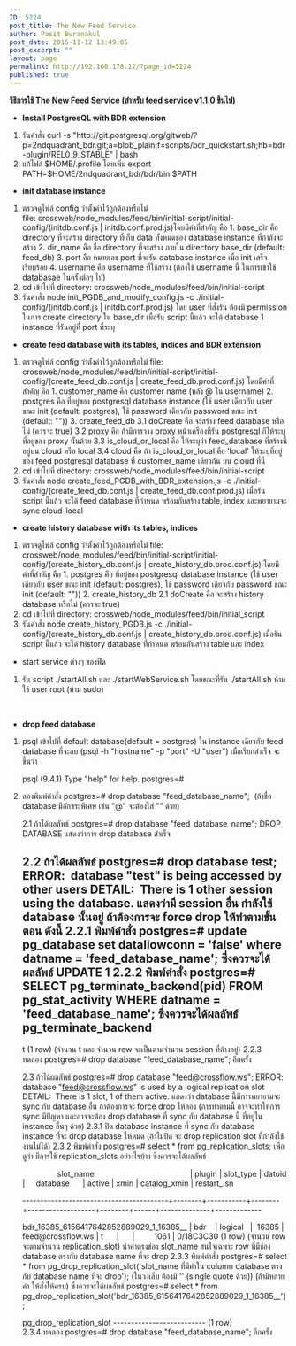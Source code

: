 ```yaml
---
ID: 5224
post_title: The New Feed Service
author: Pasit Buranakul
post_date: 2015-11-12 13:49:05
post_excerpt: ""
layout: page
permalink: http://192.168.178.12/?page_id=5224
published: true
---
```

<strong>วิธีการใช้ The New Feed Service (สำหรับ feed service v1.1.0 ขึ้นไป)</strong>
<ul>
	<li><strong>Install PostgresQL with BDR extension</strong></li>
</ul>
<ol>
	<li>รันคำสั่ง curl -s "http://git.postgresql.org/gitweb/?p=2ndquadrant_bdr.git;a=blob_plain;f=scripts/bdr_quickstart.sh;hb=bdr-plugin/REL0_9_STABLE" | bash</li>
	<li>แก้ไฟล์ $HOME/.profile โดยเพิ่ม export PATH=$HOME/2ndquadrant_bdr/bdr/bin:$PATH</li>
</ol>
<ul>
	<li><strong>init database instance</strong></li>
</ul>
<ol>
	<li>ตรวจดูไฟล์ config ว่าตั้งค่าไว้ถูกต้องหรือไม่ file: crossweb/node_modules/feed/bin/initial-script/initial-config/(initdb.conf.js | initdb.conf.prod.js)โดยมีค่าที่สำคัญ คือ
1. base_dir คือ directory ที่จะสร้าง directory ที่เก็บ data ทั้งหมดของ database instance ที่กำลังจะสร้าง
2. dir_name คือ ชื่อ directory ที่จะสร้าง ภายใน directory base_dir (default: feed_db)
3. port คือ หมายเลข port ที่จะรัน database instance เมื่อ init เสร็จเรียบร้อย
4. username คือ username ที่ใช้สร้าง (ต้องใช้ username นี้ ในการเข้าใช้ databasae ในครั้งต่อๆ ไป)</li>
	<li>cd เข้าไปที่ directory: crossweb/node_modules/feed/bin/initial-script</li>
	<li>รันคำสั่ง node init_PGDB_and_modify_config.js -c ./initial-config/(initdb.conf.js | initdb.conf.prod.js)
โดย user ที่สั่งรัน ต้องมี permission ในการ create directory ใน base_dir
เมื่อรัน script นี้แล้ว จะได้ database 1 instance ที่รันอยู่ที่ port ที่ระบุ</li>
</ol>
<ul>
	<li><strong>create feed database with its tables, indices and BDR extension</strong></li>
</ul>
<ol>
	<li>ตรวจดูไฟล์ config ว่าตั้งค่าไว้ถูกต้องหรือไม่
file: crossweb/node_modules/feed/bin/initial-script/initial-config/(create_feed_db.conf.js | create_feed_db.prod.conf.js)
โดยมีค่าที่สำคัญ คือ
1. customer_name คือ customer name (หลัง @ ใน username)
2. postgres คือ ที่อยู่ของ postgresql database instance (ใช้ user เดียวกับ user ขณะ init (default: postgres), ใช้ password เดียวกับ password ขณะ init (default: ""))
3. create_feed_db
3.1 doCreate คือ จะสร้าง feed database หรือไม่ (ควรจะ true)
3.2 proxy คือ ถ้ามีการวาง proxy หน้าเครื่องที่รัน postgresql ก็ให้ระบุที่อยู่ของ proxy นั้นด้วย
3.3 is_cloud_or_local คือ ให้ระบุว่า feed_database ที่สร้างนี้ อยู่บน cloud หรือ local
3.4 cloud คือ ถ้า is_cloud_or_local คือ 'local' ให้ระบุที่อยู่ของ feed postgresql database ที่ customer_name เดียวกัน บน cloud ที่นี่</li>
	<li>cd เข้าไปที่ directory: crossweb/node_modules/feed/bin/initial-script</li>
	<li>รันคำสั่ง node create_feed_PGDB_with_BDR_extension.js -c ./initial-config/(create_feed_db.conf.js | create_feed_db.conf.prod.js)
เมื่อรัน script นี้แล้ว จะได้ feed database ที่กำหนด พร้อมกับสร้าง table, index และพยายามจะ sync cloud-local</li>
</ol>
<ul>
	<li><strong>create history database with its tables, indices</strong></li>
</ul>
<ol>
	<li>ตรวจดูไฟล์ config ว่าตั้งค่าไว้ถูกต้องหรือไม่
file: crossweb/node_modules/feed/bin/initial-script/initial-config/(create_history_db.conf.js | create_history_db.prod.conf.js)
โดยมีค่าที่สำคัญ คือ
1. postgres คือ ที่อยู่ของ postgresql database instance (ใช้ user เดียวกับ user ขณะ init (default: postgres), ใช้ password เดียวกับ password ขณะ init (default: ""))
2. create_history_db
2.1 doCreate คือ จะสร้าง history database หรือไม่ (ควรจะ true)</li>
	<li>cd เข้าไปที่ directory: crossweb/node_modules/feed/bin/initial_script</li>
	<li>รันคำสั่ง node create_history_PGDB.js -c ./initial-config/(create_history_db.conf.js | create_history_db.prod.conf.js)
เมื่อรัน script นี้แล้ว จะได้ history database ที่กำหนด พร้อมกันสร้าง table และ index</li>
</ol>
<ul>
	<li>start service ต่างๆ ของฟีด</li>
</ul>
<ol>
	<li>รัน script ./startAll.sh และ ./startWebService.sh โดยขณะที่รัน ./startAll.sh ห้ามใช้ user root (ห้าม sudo)</li>
</ol>
&nbsp;
<ul>
	<li><strong>drop feed database</strong></li>
</ul>
<ol>
	<li>psql เข้าไปที่ default database(default = postgres) ใน instance เดียวกับ feed database ที่จะลบ
(psql -h "hostname" -p "port" -U "user")
เมื่อเรียกสำเร็จ จะขึ้นว่า
<p class="p1"><span class="s1">psql (9.4.1)
</span><span class="s1">Type "help" for help.
</span><span class="s1">postgres=#</span></p>
</li>
	<li>ลองพิมพ์คำสั่ง
postgres=# drop database "feed_database_name";  (ถ้าชื่อ database มีอักขระพิเศษ เช่น "@" จะต้องใส่ "" ด้วย)

2.1 ถ้าได้ผลลัพธ์
postgres=# drop database "feed_database_name";
DROP DATABASE
แสดงว่าการ drop database สำเร็จ

2.2 ถ้าได้ผลลัพธ์
postgres=# drop database test;
ERROR:  database "test" is being accessed by other users
DETAIL:  There is 1 other session using the database.
แสดงว่ามี session อื่น กำลังใช้ database นั้นอยู่
ถ้าต้องการจะ force drop ให้ทำตามขั้นตอน ดังนี้
2.2.1 พิมพ์คำสั่ง
postgres=# update pg_database set datallowconn = 'false' where datname = '​feed_database_name';
ซึ่งควรจะได้ผลลัพธ์
UPDATE 1
2.2.2 พิมพ์คำสั่ง
postgres=# SELECT pg_terminate_backend(pid) FROM pg_stat_activity WHERE datname = 'feed_database_name';
ซึ่งควรจะได้ผลลัพธ์
pg_terminate_backend
----------------------
t
(1 row)
(จำนวน t และ จำนวน row จะเป็นตามจำนวน session ที่ค้างอยู่)
2.2.3 ทดลอง postgres=# drop database "feed_database_name"; อีกครั้ง

2.3 ถ้าได้ผลลัพธ์
postgres=# drop database "feed@crossflow.ws";
ERROR:  database "feed@crossflow.ws" is used by a logical replication slot
DETAIL:  There is 1 slot, 1 of them active.
แสดงว่า database นี้มีการพยายามจะ sync กับ database อื่น
ถ้าต้องการจะ force drop ให้ลอง
(การทำตามนี้ อาจจะทำให้การ sync มีปัญหา และอาจจะต้อง drop database ที่ sync กับ database นี้ ที่อยู่ใน instance อื่นๆ ด้วย)
2.3.1 ปิด database instance ที่ sync กับ database instance ที่จะ drop database ให้หมด (ถ้าไม่ปิด จะ drop replication slot ที่กำลังใช้งานไม่ได้)
2.3.2 พิมพ์คำสั่ง
postgres=# select * from pg_replication_slots; เพื่อดูว่า มีการใช้ replication_slots อย่างไรบ้าง
ซึ่งควรจะได้ผลลัพธ์
<p class="p1"><span class="s1"><span class="Apple-converted-space">                </span>slot_name<span class="Apple-converted-space">                                            </span>| plugin | slot_type | datoid | <span class="Apple-converted-space">    </span>database<span class="Apple-converted-space">      </span>| active | xmin | catalog_xmin | restart_lsn </span></p>
<p class="p1"><span class="s1">-----------------------------------------+--------+-----------+--------+-------------------+--------+------+--------------+-------------</span></p>
<p class="p1"><span class="s1"> bdr_16385_6156417642852889029_1_16385__ | bdr<span class="Apple-converted-space">    </span>| logical <span class="Apple-converted-space">  </span>|<span class="Apple-converted-space">  </span>16385 | feed@crossflow.ws | t<span class="Apple-converted-space">      </span>|<span class="Apple-converted-space">      </span>| <span class="Apple-converted-space">        </span>1061 | 0/18C3C30
</span><span class="s1">(1 row)
(จำนวน row จะตามจำนวน replication_slot)
นำค่าตรงช่อง slot_name สนใจเฉพาะ row ที่มีช่อง database ตรงกับ database name ที่จะ drop
2.3.3 พิมพ์คำสั่ง
</span><span class="s1">postgres=# select * from pg_drop_replication_slot('slot_name ที่มีค่าใน column database ตรงกับ database name ที่จะ drop');
(ในวงเล็บ ต้องมี '' (single quote ด้วย))
(ถ้ามีหลายค่า ให้สั่งให้ครบ)
ซึ่งควรจะได้ผลลัพธ์
</span><span class="s1">postgres=# select * from pg_drop_replication_slot('bdr_16385_6156417642852889029_1_16385__');</span></p>
<p class="p1"><span class="s1"> pg_drop_replication_slot
</span><span class="s1">--------------------------
</span><span class="s1">(1 row)
</span><span class="s1">2.3.4 ทดลอง postgres=# drop database "feed_database_name"; อีกครั้ง

</span></p>
</li>
</ol>